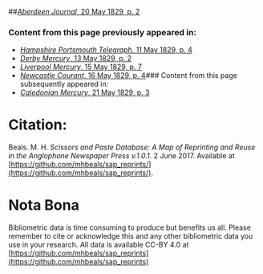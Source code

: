 ##[*Aberdeen Journal*, 20 May 1829, p. 2](https://mhbeals.github.io/sap_html/Aberdeen-Journal/Aberdeen-Journal-20-May-1829-p-2)

### Content from this page previously appeared in:
+ [*Hampshire Portsmouth Telegraph*, 11 May 1829, p. 4](https://mhbeals.github.io/sap_html/Hampshire-Portsmouth-Telegraph/Hampshire-Portsmouth-Telegraph-11-May-1829-p-4)
+ [*Derby Mercury*, 13 May 1829, p. 2](https://mhbeals.github.io/sap_html/Derby-Mercury/Derby-Mercury-13-May-1829-p-2)
+ [*Liverpool Mercury*, 15 May 1829, p. 7](https://mhbeals.github.io/sap_html/Liverpool-Mercury/Liverpool-Mercury-15-May-1829-p-7)
+ [*Newcastle Courant*, 16 May 1829, p. 4](https://mhbeals.github.io/sap_html/Newcastle-Courant/Newcastle-Courant-16-May-1829-p-4)### Content from this page subsequently appeared in:
+ [*Caledonian Mercury*, 21 May 1829, p. 3](https://mhbeals.github.io/sap_html/Caledonian-Mercury/Caledonian-Mercury-21-May-1829-p-3)
                    
# Citation: 

Beals. M. H. *Scissors and Paste Database: A Map of Reprinting and Reuse in the Anglophone Newspaper Press v.1.0.1.* 2 June 2017. Available at [https://github.com/mhbeals/sap_reprints/](https://github.com/mhbeals/sap_reprints/). 
                    
# Nota Bona

Bibliometric data is time consuming to produce but benefits us all. Please remember to cite or acknowledge this and any other bibliometric data you use in your research. All data is available CC-BY 4.0 at [https://github.com/mhbeals/sap_reprints](https://github.com/mhbeals/sap_reprints)